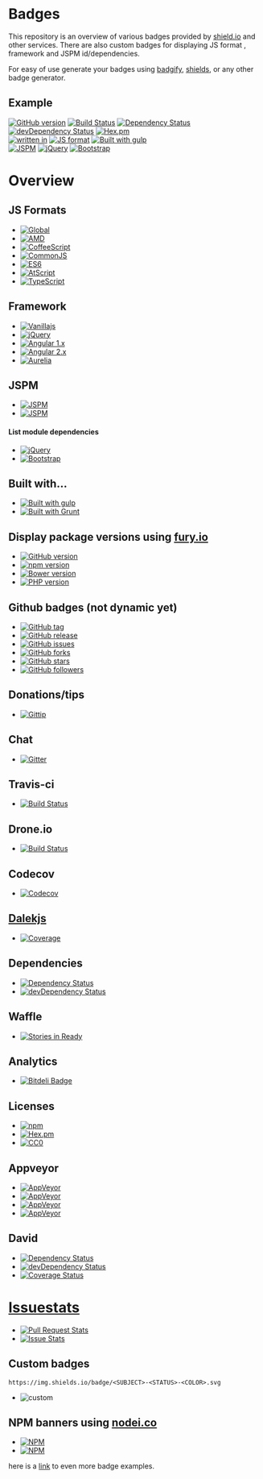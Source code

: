 # Badges

This repository is an overview of various badges provided by [shield.io](http://shield.io) and other services.
There are also custom badges for displaying JS format , framework and JSPM id/dependencies.

For easy of use generate your badges using [badgify](https://www.npmjs.com/package/badgify), [shields](https://www.npmjs.com/packages/shields), or any other badge generator.

## Example

[![GitHub version](https://badge.fury.io/gh/jspm%2Fjspm-cli.svg?style=flat-square)](http://badge.fury.io/gh/jspm%2Fjspm-cli)
[![Build Status](https://travis-ci.org/jspm/jspm-cli.svg?branch=master&style=flat-square)](https://travis-ci.org/jspm/jspm-cli)
[![Dependency Status](https://david-dm.org/jspm/jspm-cli.svg?style=flat-square)](https://david-dm.org/jspm/jspm-cli)
[![devDependency Status](https://david-dm.org/jspm/jspm-cli/dev-status.svg?style=flat-square)](https://david-dm.org/jspm/jspm-cli#info=devDependencies)
[![Hex.pm](https://img.shields.io/hexpm/l/plug.svg?style=flat-square)]()  
[![written in](https://img.shields.io/badge/written_in-jQuery-blue.svg?style=flat-square)](http://www.jquery.com)
[![JS format](https://img.shields.io/badge/JS_format-global-lightgrey.svg?style=flat-square)](https://developer.mozilla.org/en-US/docs/Web/JavaScript)
[![Built with gulp](http://img.shields.io/badge/built%20with-gulp.js-red.svg?style=flat-square)](http://gulpjs.com/)  
[![JSPM](https://img.shields.io/badge/JSPM-eyecon--bootstrap--slider-db772b.svg?style=flat-square)](http://jspm.io)
[![jQuery](https://img.shields.io/badge/jquery-*-db772b.svg?style=flat-square)](https://github.com/components/jquery)
[![Bootstrap](https://img.shields.io/badge/bootstrap-^3.3.5-db772b.svg?style=flat-square)](https://github.com/twbs/bootstrap)



# Overview

## JS Formats

- [![Global](https://img.shields.io/badge/JS_format-global-lightgrey.svg?style=flat-square)](https://developer.mozilla.org/en-US/docs/Web/JavaScript)
- [![AMD](https://img.shields.io/badge/JS_format-amd-blue.svg?style=flat-square)](http://requirejs.org/docs/whyamd.html)
- [![CoffeeScript](https://img.shields.io/badge/JS_format-coffeescript-97552c.svg?style=flat-square)](http://coffeescript.org/)
- [![CommonJS](https://img.shields.io/badge/JS_format-cjs-green.svg?style=flat-square)](http://wiki.commonjs.org/wiki/CommonJS)
- [![ES6](https://img.shields.io/badge/JS_format-es6-orange.svg?style=flat-square)](http://www.ecmascript.org/)
- [![AtScript](https://img.shields.io/badge/JS_format-atscript-red.svg?style=flat-square)](http://en.wikipedia.org/wiki/AtScript)
- [![TypeScript](https://img.shields.io/badge/JS_format-typescript-0074c1.svg?style=flat-square)](http://www.typescriptlang.org/)

## Framework

- [![Vanillajs](https://img.shields.io/badge/framework-Vanillajs-orange.svg?style=flat-square)](http://vanilla-js.com/)
- [![jQuery](https://img.shields.io/badge/framework-jQuery-blue.svg?style=flat-square)](http://jquery.com/)
- [![Angular 1.x](https://img.shields.io/badge/framework-Angular_1.x-red.svg?style=flat-square)](https://angularjs.org/)
- [![Angular 2.x](https://img.shields.io/badge/framework-Angular_2.x-red.svg?style=flat-square)](https://angularjs.org/)
- [![Aurelia](https://img.shields.io/badge/framework-Aurelia-92278F.svg?style=flat-square)](http://aurelia.io)

## JSPM

- [![JSPM](https://img.shields.io/badge/JSPM-eyecon--bootstrap--slider-db772b.svg?style=flat-square)](http://jspm.io)
- [![JSPM](https://img.shields.io/badge/JSPM-github:distros/eyecon--bootstrap--slider-db772b.svg?style=flat-square)](http://jspm.io)

#### List module dependencies

- [![jQuery](https://img.shields.io/badge/jquery-*-db772b.svg?style=flat-square)](https://github.com/components/jquery)
- [![Bootstrap](https://img.shields.io/badge/bootstrap-^3.3.5-db772b.svg?style=flat-square)](https://github.com/twbs/bootstrap)

## Built with...

- [![Built with gulp](http://img.shields.io/badge/built%20with-gulp.js-red.svg?style=flat-square)](http://gulpjs.com/)
- [![Built with Grunt](https://cdn.gruntjs.com/builtwith.png)](http://gruntjs.com/)

## Display package versions using [fury.io](https://fury.io)

- [![GitHub version](https://badge.fury.io/gh/jspm%2Fjspm-cli.svg?style=flat-square)](http://badge.fury.io/gh/jspm%2Fjspm-cli)
- [![npm version](https://badge.fury.io/js/jspm.svg?style=flat-square)](http://badge.fury.io/js/jspm)
- [![Bower version](https://badge.fury.io/bo/jquery-ui.svg?style=flat-square)](http://badge.fury.io/bo/jquery-ui)
- [![PHP version](https://badge.fury.io/ph/composer%2Fcomposer.svg?style=flat-square)](http://badge.fury.io/ph/composer%2Fcomposer)

## Github badges (not dynamic yet)

- [![GitHub tag](https://img.shields.io/github/tag/jspm/jspm-cli.svg?style=flat-square)]()
- [![GitHub release](https://img.shields.io/github/release/qubyte/rubidium.svg?style=flat-square)]()
- [![GitHub issues](https://img.shields.io/github/issues/badges/shields.svg?style=flat-square)]()
- [![GitHub forks](https://img.shields.io/github/forks/badges/shields.svg?style=flat-square)]()
- [![GitHub stars](https://img.shields.io/github/stars/badges/shields.svg?style=flat-square)]()
- [![GitHub followers](https://img.shields.io/github/followers/espadrine.svg?style=flat-square)]()

## Donations/tips

- [![Gittip](http://img.shields.io/gittip/shields.svg?style=flat-square)](https://www.gittip.com/Shields/)

## Chat

- [![Gitter](https://badges.gitter.im/Join%20Chat.svg?style=flat-square)](https://gitter.im/jspm/jspm?utm_source=badge&utm_medium=badge&utm_campaign=pr-badge&utm_content=badge)

## Travis-ci

- [![Build Status](https://travis-ci.org/dalekjs/dalek.svg?style=flat-square)](https://travis-ci.org/dalekjs/dalek)

## Drone.io

- [![Build Status](https://drone.io/github.com/dalekjs/dalek/status.png)](https://drone.io/github.com/dalekjs/dalek/latest)

## Codecov

- [![Codecov](https://img.shields.io/codecov/c/github/codecov/example-python.svg?style=flat-square)]()

## [Dalekjs](http://dalekjs.com/)

- [![Coverage](http://dalekjs.com/package/dalekjs/master/coverage/coverage.png)](http://dalekjs.com/package/dalekjs/master/coverage/index.html)

## Dependencies

- [![Dependency Status](https://david-dm.org/dalekjs/dalek.svg?style=flat-square)](https://david-dm.org/dalekjs/dalek)
- [![devDependency Status](https://david-dm.org/dalekjs/dalek/dev-status.svg?style=flat-square)](https://david-dm.org/dalekjs/dalek#info=devDependencies)

## Waffle

- [![Stories in Ready](https://badge.waffle.io/dalekjs/dalek.svg?label=ready)](https://waffle.io/dalekjs/dalek)

## Analytics

- [![Bitdeli Badge](https://d2weczhvl823v0.cloudfront.net/dalekjs/dalek/trend.png)](https://bitdeli.com/free "Bitdeli Badge")

## Licenses

- [![npm](https://img.shields.io/npm/l/express.svg?style=flat-square)](http://opensource.org/licenses/MIT)
- [![Hex.pm](https://img.shields.io/hexpm/l/plug.svg?style=flat-square)](http://www.apache.org/licenses/LICENSE-2.0)
- [![CC0](http://i.creativecommons.org/p/zero/1.0/88x31.png)](http://creativecommons.org/publicdomain/zero/1.0/)

## Appveyor

- [![AppVeyor](https://img.shields.io/appveyor/ci/gruntjs/grunt.svg?style=flat-square)]()
- [![AppVeyor](https://ci.appveyor.com/api/projects/status/32r7s2skrgm9ubva?svg=true&passingText=master%20-%20OK)]()
- [![AppVeyor](https://ci.appveyor.com/api/projects/status/github/gruntjs/grunt?branch=master&amp;svg=true)]()
- [![AppVeyor](https://ci.appveyor.com/api/projects/status/32r7s2skrgm9ubva?svg=true)]()

## David

- [![Dependency Status](https://img.shields.io/david/jshint/jshint.svg?style=flat)](https://david-dm.org/jspm/jspm-cli)
- [![devDependency Status](https://img.shields.io/david/dev/jshint/jshint.svg?style=flat)](https://david-dm.org/jshint/jshint#info=devDependencies)
- [![Coverage Status](https://img.shields.io/coveralls/jshint/jshint.svg?style=flat)](https://coveralls.io/r/jshint/jshint?branch=master)
 
# [Issuestats](http://issuestats.com/)

- [![Pull Request Stats](http://issuestats.com/github/joyent/node/badge/pr?style=flat)](http://issuestats.com/github/joyent/node)
- [![Issue Stats](http://issuestats.com/github/joyent/node/badge/issue?style=flat)](http://issuestats.com/github/joyent/node)

## Custom badges

	https://img.shields.io/badge/<SUBJECT>-<STATUS>-<COLOR>.svg

- ![custom](https://img.shields.io/badge/awesomeness-high-red.svg)

## NPM banners using [nodei.co](https://nodei.co)

- [![NPM](https://nodei.co/npm/dalekjs.png)](https://nodei.co/npm/dalekjs/)
- [![NPM](https://nodei.co/npm-dl/dalekjs.png)](https://nodei.co/npm/dalekjs/)


here is a [link](https://www.npmjs.com/package/badges) to even more badge examples.

